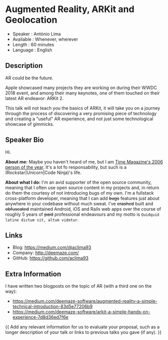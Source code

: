 Augmented Reality, ARKit and Geolocation
=========================

* Speaker   : António Lima
* Available : Whenever, wherever
* Length    : 60 minutes
* Language  : English

Description
-----------

AR could be the future.

Apple showcased many projects they are working on during their WWDC 2018 event, and among their many keynotes, one of them touched on their latest AR endeavor: ARKit 2.

This talk will not teach you the basics of ARKit, it will take you on a journey through the process of discovering a very promising piece of technology and creating a "useful" AR experience, and not just some technological showcase of gimmicks.

Speaker Bio
-----------

Hi.

**About me:**
Maybe you haven't heard of me, but I am [Time Magazine's 2006 person of the year](https://www.adherecreative.com/hs-fs/hubfs/time-you.jpg?width=570&height=760&name=time-you.jpg). It's a lot fo responsability, but such is a (Rockstar|Unicorn|Code Ninja)'s life.

**About what I do:**
I'm an avid supporter of the open source community, meaning that I often use open source content in my projects and, in return do them the courtesy of not introducing bugs of my own. I'm a fullstack cross-platform developer, meaning that I can add ~~bugs~~ features just about anywhere in your codebase without much sweat. I've ~~crashed~~ built and ~~obfuscated~~ maintained Android, iOS and Rails web apps over the course of roughly 5 years of ~~paid~~ professional endeavours and my motto is `Quidquid latine dictum sit, altum videtur`.

Links
-----

* Blog: https://medium.com/@aclima93
* Company: http://deemaze.com/
* GitHub: https://github.com/aclima93

Extra Information
-----------------

I have written two blogposts on the topic of AR (with a third one on the way):
- https://medium.com/deemaze-software/augmented-reality-a-simple-technical-introduction-83d5e77206b9
- https://medium.com/deemaze-software/arkit-a-simple-hands-on-experience-7d8d36ed7f6e

{{ Add any relevant information for us to evaluate your proposal, such as a longer description of your talk or links to previous talks you gave (if any). }}
